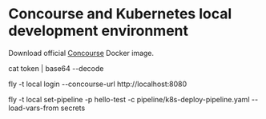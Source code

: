 # Concourse and Kubernetes local development environment

Download official [Concourse](https://github.com/concourse/concourse-docker) Docker image.

cat token | base64 --decode


fly -t local login --concourse-url http://localhost:8080

fly -t local set-pipeline -p hello-test -c pipeline/k8s-deploy-pipeline.yaml --load-vars-from secrets

